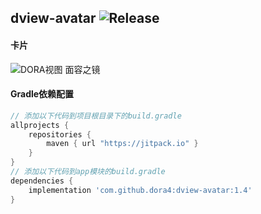 dview-avatar
![Release](https://jitpack.io/v/dora4/dview-avatar.svg)
--------------------------------

#### 卡片
![DORA视图 面容之镜](https://github.com/user-attachments/assets/7becc009-66a0-4afb-878f-718caebb2c9b)

#### Gradle依赖配置

```groovy
// 添加以下代码到项目根目录下的build.gradle
allprojects {
    repositories {
        maven { url "https://jitpack.io" }
    }
}
// 添加以下代码到app模块的build.gradle
dependencies {
    implementation 'com.github.dora4:dview-avatar:1.4'
}
```
